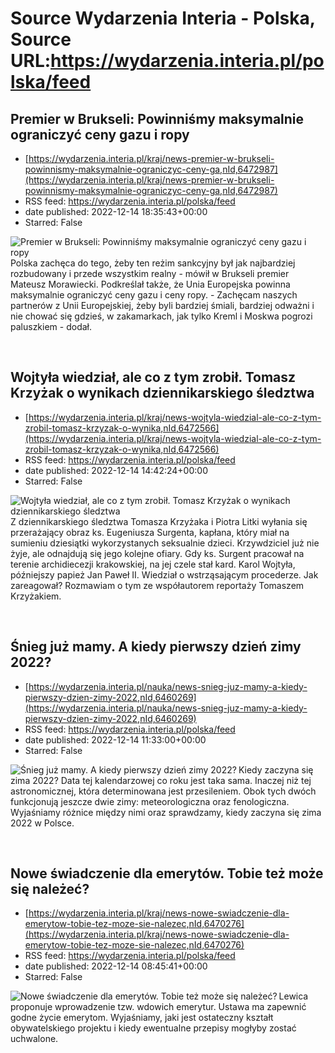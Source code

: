 # Source Wydarzenia Interia - Polska, Source URL:https://wydarzenia.interia.pl/polska/feed

## Premier w Brukseli: Powinniśmy maksymalnie ograniczyć ceny gazu i ropy
 - [https://wydarzenia.interia.pl/kraj/news-premier-w-brukseli-powinnismy-maksymalnie-ograniczyc-ceny-ga,nId,6472987](https://wydarzenia.interia.pl/kraj/news-premier-w-brukseli-powinnismy-maksymalnie-ograniczyc-ceny-ga,nId,6472987)
 - RSS feed: https://wydarzenia.interia.pl/polska/feed
 - date published: 2022-12-14 18:35:43+00:00
 - Starred: False

<p><a href="https://wydarzenia.interia.pl/kraj/news-premier-w-brukseli-powinnismy-maksymalnie-ograniczyc-ceny-ga,nId,6472987"><img align="left" alt="Premier w Brukseli: Powinniśmy maksymalnie ograniczyć ceny gazu i ropy" src="https://i.iplsc.com/premier-w-brukseli-powinnismy-maksymalnie-ograniczyc-ceny-ga/000GHMQR7J3U0F7O-C321.jpg" /></a>Polska zachęca do tego, żeby ten reżim sankcyjny był jak najbardziej rozbudowany i przede wszystkim realny - mówił w Brukseli premier Mateusz Morawiecki. Podkreślał także, że Unia Europejska powinna maksymalnie ograniczyć ceny gazu i ceny ropy. - Zachęcam naszych partnerów z Unii Europejskiej, żeby byli bardziej śmiali, bardziej odważni i nie chować się gdzieś, w zakamarkach, jak tylko Kreml i Moskwa pogrozi paluszkiem - dodał.</p><br clear="all" />

## Wojtyła wiedział, ale co z tym zrobił. Tomasz Krzyżak o wynikach dziennikarskiego śledztwa
 - [https://wydarzenia.interia.pl/kraj/news-wojtyla-wiedzial-ale-co-z-tym-zrobil-tomasz-krzyzak-o-wynika,nId,6472566](https://wydarzenia.interia.pl/kraj/news-wojtyla-wiedzial-ale-co-z-tym-zrobil-tomasz-krzyzak-o-wynika,nId,6472566)
 - RSS feed: https://wydarzenia.interia.pl/polska/feed
 - date published: 2022-12-14 14:42:24+00:00
 - Starred: False

<p><a href="https://wydarzenia.interia.pl/kraj/news-wojtyla-wiedzial-ale-co-z-tym-zrobil-tomasz-krzyzak-o-wynika,nId,6472566"><img align="left" alt="Wojtyła wiedział, ale co z tym zrobił. Tomasz Krzyżak o wynikach dziennikarskiego śledztwa" src="https://i.iplsc.com/wojtyla-wiedzial-ale-co-z-tym-zrobil-tomasz-krzyzak-o-wynika/000GHKI4FA4P98AS-C321.jpg" /></a>Z dziennikarskiego śledztwa Tomasza Krzyżaka i Piotra Litki wyłania się przerażający obraz ks. Eugeniusza Surgenta, kapłana, który miał na sumieniu dziesiątki wykorzystanych seksualnie dzieci. Krzywdziciel już nie żyje, ale odnajdują się jego kolejne ofiary. Gdy ks. Surgent pracował na terenie archidiecezji krakowskiej, na jej czele stał kard. Karol Wojtyła, późniejszy papież Jan Paweł II. Wiedział o wstrząsającym procederze. Jak zareagował? Rozmawiam o tym ze współautorem reportaży Tomaszem Krzyżakiem. </p><br clear="all" />

## Śnieg już mamy. A kiedy pierwszy dzień zimy 2022?
 - [https://wydarzenia.interia.pl/nauka/news-snieg-juz-mamy-a-kiedy-pierwszy-dzien-zimy-2022,nId,6460269](https://wydarzenia.interia.pl/nauka/news-snieg-juz-mamy-a-kiedy-pierwszy-dzien-zimy-2022,nId,6460269)
 - RSS feed: https://wydarzenia.interia.pl/polska/feed
 - date published: 2022-12-14 11:33:00+00:00
 - Starred: False

<p><a href="https://wydarzenia.interia.pl/nauka/news-snieg-juz-mamy-a-kiedy-pierwszy-dzien-zimy-2022,nId,6460269"><img align="left" alt="Śnieg już mamy. A kiedy pierwszy dzień zimy 2022?" src="https://i.iplsc.com/snieg-juz-mamy-a-kiedy-pierwszy-dzien-zimy-2022/000GHJJMI8K8HQ93-C321.jpg" /></a>Kiedy zaczyna się zima 2022? Data tej kalendarzowej co roku jest taka sama. Inaczej niż tej astronomicznej, która determinowana jest przesileniem. Obok tych dwóch funkcjonują jeszcze dwie zimy: meteorologiczna oraz fenologiczna. Wyjaśniamy różnice między nimi oraz sprawdzamy, kiedy zaczyna się zima 2022 w Polsce. </p><br clear="all" />

## Nowe świadczenie dla emerytów. Tobie też może się należeć?
 - [https://wydarzenia.interia.pl/kraj/news-nowe-swiadczenie-dla-emerytow-tobie-tez-moze-sie-nalezec,nId,6470276](https://wydarzenia.interia.pl/kraj/news-nowe-swiadczenie-dla-emerytow-tobie-tez-moze-sie-nalezec,nId,6470276)
 - RSS feed: https://wydarzenia.interia.pl/polska/feed
 - date published: 2022-12-14 08:45:41+00:00
 - Starred: False

<p><a href="https://wydarzenia.interia.pl/kraj/news-nowe-swiadczenie-dla-emerytow-tobie-tez-moze-sie-nalezec,nId,6470276"><img align="left" alt="Nowe świadczenie dla emerytów. Tobie też może się należeć?" src="https://i.iplsc.com/nowe-swiadczenie-dla-emerytow-tobie-tez-moze-sie-nalezec/000FT8TXC16QA5V1-C321.jpg" /></a>Lewica proponuje wprowadzenie tzw. wdowich emerytur. Ustawa ma zapewnić godne życie emerytom. Wyjaśniamy, jaki jest ostateczny kształt obywatelskiego projektu i kiedy ewentualne przepisy mogłyby zostać uchwalone.</p><br clear="all" />
